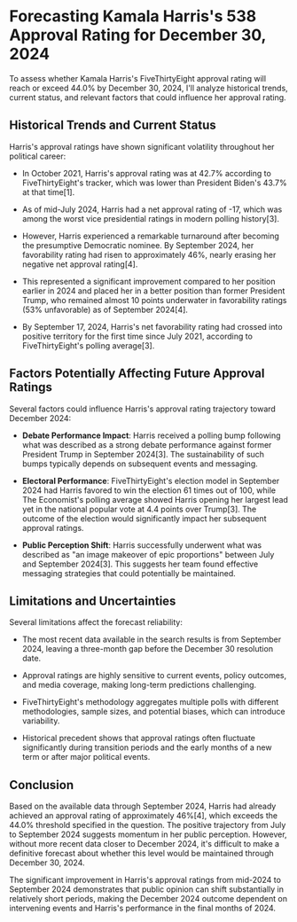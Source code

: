# Forecasting Kamala Harris's 538 Approval Rating for December 30, 2024

To assess whether Kamala Harris's FiveThirtyEight approval rating will reach or exceed 44.0% by December 30, 2024, I'll analyze historical trends, current status, and relevant factors that could influence her approval rating.

## Historical Trends and Current Status

Harris's approval ratings have shown significant volatility throughout her political career:

- In October 2021, Harris's approval rating was at 42.7% according to FiveThirtyEight's tracker, which was lower than President Biden's 43.7% at that time[1].

- As of mid-July 2024, Harris had a net approval rating of -17, which was among the worst vice presidential ratings in modern polling history[3].

- However, Harris experienced a remarkable turnaround after becoming the presumptive Democratic nominee. By September 2024, her favorability rating had risen to approximately 46%, nearly erasing her negative net approval rating[4].

- This represented a significant improvement compared to her position earlier in 2024 and placed her in a better position than former President Trump, who remained almost 10 points underwater in favorability ratings (53% unfavorable) as of September 2024[4].

- By September 17, 2024, Harris's net favorability rating had crossed into positive territory for the first time since July 2021, according to FiveThirtyEight's polling average[3].

## Factors Potentially Affecting Future Approval Ratings

Several factors could influence Harris's approval rating trajectory toward December 2024:

- **Debate Performance Impact**: Harris received a polling bump following what was described as a strong debate performance against former President Trump in September 2024[3]. The sustainability of such bumps typically depends on subsequent events and messaging.

- **Electoral Performance**: FiveThirtyEight's election model in September 2024 had Harris favored to win the election 61 times out of 100, while The Economist's polling average showed Harris opening her largest lead yet in the national popular vote at 4.4 points over Trump[3]. The outcome of the election would significantly impact her subsequent approval ratings.

- **Public Perception Shift**: Harris successfully underwent what was described as "an image makeover of epic proportions" between July and September 2024[3]. This suggests her team found effective messaging strategies that could potentially be maintained.

## Limitations and Uncertainties

Several limitations affect the forecast reliability:

- The most recent data available in the search results is from September 2024, leaving a three-month gap before the December 30 resolution date.

- Approval ratings are highly sensitive to current events, policy outcomes, and media coverage, making long-term predictions challenging.

- FiveThirtyEight's methodology aggregates multiple polls with different methodologies, sample sizes, and potential biases, which can introduce variability.

- Historical precedent shows that approval ratings often fluctuate significantly during transition periods and the early months of a new term or after major political events.

## Conclusion

Based on the available data through September 2024, Harris had already achieved an approval rating of approximately 46%[4], which exceeds the 44.0% threshold specified in the question. The positive trajectory from July to September 2024 suggests momentum in her public perception. However, without more recent data closer to December 2024, it's difficult to make a definitive forecast about whether this level would be maintained through December 30, 2024.

The significant improvement in Harris's approval ratings from mid-2024 to September 2024 demonstrates that public opinion can shift substantially in relatively short periods, making the December 2024 outcome dependent on intervening events and Harris's performance in the final months of 2024.